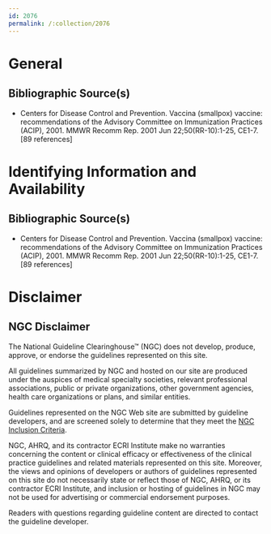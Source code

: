 ```yaml
---
id: 2076
permalink: /:collection/2076
---
```


# General

## Bibliographic Source(s)

- Centers for Disease Control and Prevention. Vaccina (smallpox) vaccine: recommendations of the Advisory Committee on Immunization Practices (ACIP), 2001. MMWR Recomm Rep. 2001 Jun 22;50(RR-10):1-25, CE1-7. [89 references]

# Identifying Information and Availability

## Bibliographic Source(s)

- Centers for Disease Control and Prevention. Vaccina (smallpox) vaccine: recommendations of the Advisory Committee on Immunization Practices (ACIP), 2001. MMWR Recomm Rep. 2001 Jun 22;50(RR-10):1-25, CE1-7. [89 references]

# Disclaimer

## NGC Disclaimer

The National Guideline Clearinghouse™ (NGC) does not develop, produce, approve, or endorse the guidelines represented on this site.

All guidelines summarized by NGC and hosted on our site are produced under the auspices of medical specialty societies, relevant professional associations, public or private organizations, other government agencies, health care organizations or plans, and similar entities.

Guidelines represented on the NGC Web site are submitted by guideline developers, and are screened solely to determine that they meet the [NGC Inclusion Criteria](/help-and-about/summaries/inclusion-criteria).

NGC, AHRQ, and its contractor ECRI Institute make no warranties concerning the content or clinical efficacy or effectiveness of the clinical practice guidelines and related materials represented on this site. Moreover, the views and opinions of developers or authors of guidelines represented on this site do not necessarily state or reflect those of NGC, AHRQ, or its contractor ECRI Institute, and inclusion or hosting of guidelines in NGC may not be used for advertising or commercial endorsement purposes.

Readers with questions regarding guideline content are directed to contact the guideline developer.


